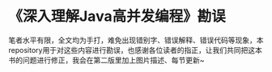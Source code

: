 # 《深入理解Java高并发编程》勘误
笔者水平有限，全文均为手打，难免出现错别字、错误解释、错误代码等现象，本repository用于对这些内容进行勘误，也感谢各位读者的指正，让我们共同把这本书的问题进行修正，我会在第二版里加上图片描述、每节更新~

